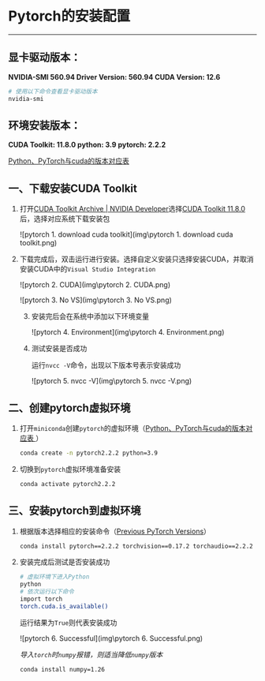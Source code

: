 # Pytorch的安装配置

****

## 显卡驱动版本： 

**NVIDIA-SMI 560.94                 Driver Version: 560.94         CUDA Version: 12.6**

```bash
# 使用以下命令查看显卡驱动版本
nvidia-smi
```

## 环境安装版本：

**CUDA Toolkit: 11.8.0				python: 3.9   							pytorch: 2.2.2**

[Python、PyTorch与cuda的版本对应表 ](https://www.sdk.cn/details/Z253zkRaw5x78a0eAm)

## 一、下载安装CUDA Toolkit

1. 打开[CUDA Toolkit Archive | NVIDIA Developer](https://developer.nvidia.com/cuda-toolkit-archive)选择[CUDA Toolkit 11.8.0](https://developer.nvidia.com/cuda-11-8-0-download-archive)后，选择对应系统下载安装包

   ![pytorch 1. download cuda toolkit](img\pytorch 1. download cuda toolkit.png)

2. 下载完成后，双击运行进行安装。选择自定义安装只选择安装CUDA，并取消安装CUDA中的`Visual Studio Integration`

   ![pytorch 2. CUDA](img\pytorch 2. CUDA.png)

   ![pytorch 3. No VS](img\pytorch 3. No VS.png)
   
   3. 安装完后会在系统中添加以下环境变量
   
      ![pytorch 4. Environment](img\pytorch 4. Environment.png)
   
   4. 测试安装是否成功
   
      运行`nvcc -V`命令，出现以下版本号表示安装成功
   
      ![pytorch 5. nvcc -V](img\pytorch 5. nvcc -V.png)

## 二、创建pytorch虚拟环境

1. 打开`miniconda`创建`pytorch`的虚拟环境（[Python、PyTorch与cuda的版本对应表 ](https://www.sdk.cn/details/Z253zkRaw5x78a0eAm)）

   ```bash
   conda create -n pytorch2.2.2 python=3.9
   ```

2. 切换到`pytorch`虚拟环境准备安装

   ```bash
   conda activate pytorch2.2.2
   ```

## 三、安装pytorch到虚拟环境

1. 根据版本选择相应的安装命令（[Previous PyTorch Versions](https://pytorch.org/get-started/previous-versions/)）

   ```bash
   conda install pytorch==2.2.2 torchvision==0.17.2 torchaudio==2.2.2 pytorch-cuda=11.8 -c pytorch -c nvidia
   ```

2. 安装完成后测试是否安装成功

   ```bash
   # 虚拟环境下进入Python
   python
   # 依次运行以下命令
   import torch
   torch.cuda.is_available()
   ```

   运行结果为`True`则代表安装成功

   ![pytorch 6. Successful](img\pytorch 6. Successful.png)

   *导入`torch`时`numpy`报错，则适当降低`numpy`版本*
   
   ```
   conda install numpy=1.26
   ```
